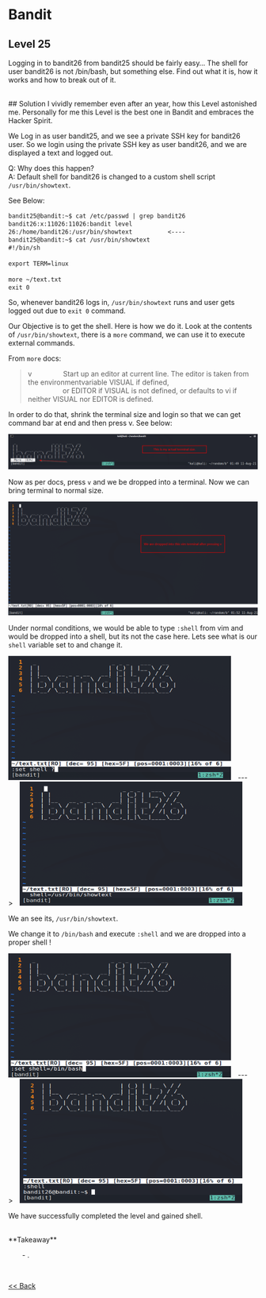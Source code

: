 # Bandit

## Level 25
Logging in to bandit26 from bandit25 should be fairly easy… The shell for user bandit26 is not /bin/bash, but something else. Find out what it is, how it works and how to break out of it.

<br/>
## Solution
I vividly remember even after an year, how this Level astonished me. Personally for me this Level is the best one in Bandit and embraces the Hacker Spirit.

We Log in as user bandit25, and we see a private SSH key for bandit26 user. So we login using the private SSH key as user bandit26, and we are displayed a text and logged out.

Q: Why does this happen? <br/>
A: Default shell for bandit26 is changed to a custom shell script `/usr/bin/showtext`. 

See Below:
```shell
bandit25@bandit:~$ cat /etc/passwd | grep bandit26
bandit26:x:11026:11026:bandit level 26:/home/bandit26:/usr/bin/showtext          <----
bandit25@bandit:~$ cat /usr/bin/showtext
#!/bin/sh

export TERM=linux

more ~/text.txt
exit 0
```
So, whenever bandit26 logs in, `/usr/bin/showtext` runs and user gets logged out due to `exit 0` command.


Our Objective is to get the shell. Here is how we do it.
Look at the contents of `/usr/bin/showtext`, there is a `more` command, we can use it to execute external commands.

From `more` docs:
>  v         Start up an editor at current line.  The editor is taken from the environmentvariable VISUAL if defined,<br/>
>            or EDITOR if VISUAL is not defined,  or  defaults to vi if neither VISUAL nor EDITOR is defined.

In order to do that, shrink the terminal size and login so that we can get command bar at end and then press v. See below:

![Level25 Image](./images/Level25.1.png)

Now as per docs, press `v` and we be dropped into a terminal. Now we can bring terminal to normal size.

![Level25 Image](./images/Level25.2.png)

Under normal conditions, we would be able to type `:shell` from vim and would be dropped into a shell, but its not the case here. 
Lets see what is our `shell` variable set to and change it.

<img src="./images/Level25.3.png" width="450" height="250" />  --->  <img src="./images/Level25.4.png" width="450" height="250"/>

We an see its, `/usr/bin/showtext`.

We change it to `/bin/bash` and execute `:shell` and we are dropped into a proper shell !

<img src="./images/Level25.5.png" width="450" height="250" />  --->  <img src="./images/Level25.6.png" width="450" height="250"/>

We have successfully completed the level and gained shell.

<br/>
<span id=green>**Takeaway**</span><br/>

  - .<br/>

<br/>

[<< Back](https://grey-fish.github.io/Bandit/index.html)

